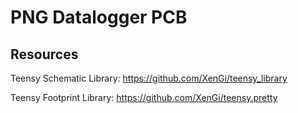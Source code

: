 # PNG Datalogger PCB

## Resources
Teensy Schematic Library:
https://github.com/XenGi/teensy_library

Teensy Footprint Library:
https://github.com/XenGi/teensy.pretty